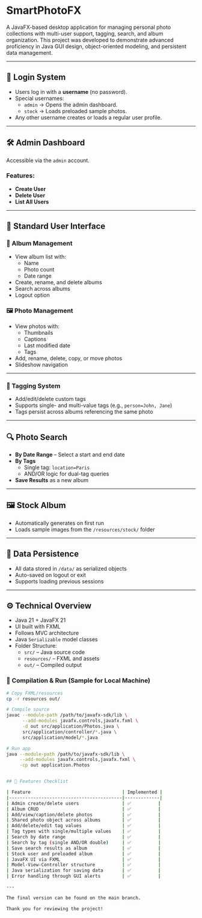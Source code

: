 # SmartPhotoFX

A JavaFX-based desktop application for managing personal photo collections with multi-user support, tagging, search, and album organization. This project was developed to demonstrate advanced proficiency in Java GUI design, object-oriented modeling, and persistent data management.

---

## 🔐 Login System

- Users log in with a **username** (no password).
- Special usernames:
  - `admin` → Opens the admin dashboard.
  - `stock` → Loads preloaded sample photos.
- Any other username creates or loads a regular user profile.

---

## 🛠 Admin Dashboard

Accessible via the `admin` account.

### Features:
- **Create User**
- **Delete User**
- **List All Users**

---

## 👤 Standard User Interface

### 📂 Album Management

- View album list with:
  - Name
  - Photo count
  - Date range
- Create, rename, and delete albums
- Search across albums
- Logout option

### 🖼 Photo Management

- View photos with:
  - Thumbnails
  - Captions
  - Last modified date
  - Tags
- Add, rename, delete, copy, or move photos
- Slideshow navigation

---

### 🔖 Tagging System

- Add/edit/delete custom tags
- Supports single- and multi-value tags (e.g., `person=John, Jane`)
- Tags persist across albums referencing the same photo

---

## 🔍 Photo Search

- **By Date Range** – Select a start and end date
- **By Tags**
  - Single tag: `location=Paris`
  - AND/OR logic for dual-tag queries
- **Save Results** as a new album

---

## 🖼 Stock Album

- Automatically generates on first run
- Loads sample images from the `/resources/stock/` folder

---

## 💾 Data Persistence

- All data stored in `/data/` as serialized objects
- Auto-saved on logout or exit
- Supports loading previous sessions

---

## ⚙️ Technical Overview

- Java 21 + JavaFX 21
- UI built with FXML
- Follows MVC architecture
- Java `Serializable` model classes
- Folder Structure:
  - `src/` – Java source code
  - `resources/` – FXML and assets
  - `out/` – Compiled output

### 🔧 Compilation & Run (Sample for Local Machine)

```bash
# Copy FXML/resources
cp -r resources out/

# Compile source
javac --module-path /path/to/javafx-sdk/lib \
      --add-modules javafx.controls,javafx.fxml \
      -d out src/application/Photos.java \
      src/application/controller/*.java \
      src/application/model/*.java

# Run app
java --module-path /path/to/javafx-sdk/lib \
     --add-modules javafx.controls,javafx.fxml \
     -cp out application.Photos


## 📌 Features Checklist

| Feature                                  | Implemented |
|------------------------------------------|-------------|
| Admin create/delete users                | ✅          |
| Album CRUD                               | ✅          |
| Add/view/caption/delete photos           | ✅          |
| Shared photo object across albums        | ✅          |
| Add/delete/edit tag values               | ✅          |
| Tag types with single/multiple values    | ✅          |
| Search by date range                     | ✅          |
| Search by tag (single AND/OR double)     | ✅          |
| Save search results as album             | ✅          |
| Stock user and preloaded album           | ✅          |
| JavaFX UI via FXML                       | ✅          |
| Model-View-Controller structure          | ✅          |
| Java serialization for saving data       | ✅          |
| Error handling through GUI alerts        | ✅          |

---

The final version can be found on the main branch.

Thank you for reviewing the project!
